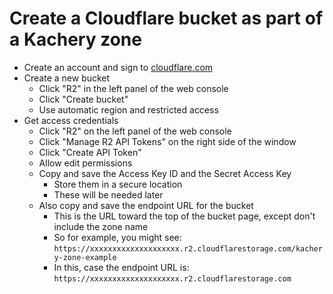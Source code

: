 # Create a Cloudflare bucket as part of a Kachery zone

* Create an account and sign to [cloudflare.com](https://cloudflare.com/)
* Create a new bucket
    - Click "R2" in the left panel of the web console
    - Click "Create bucket"
    - Use automatic region and restricted access
* Get access credentials
    - Click "R2" on the left panel of the web console
    - Click "Manage R2 API Tokens" on the right side of the window
    - Click "Create API Token"
    - Allow edit permissions
    - Copy and save the Access Key ID and the Secret Access Key
        - Store them in a secure location
        - These will be needed later
    - Also copy and save the endpoint URL for the bucket
        - This is the URL toward the top of the bucket page, except don't include the zone name
        - So for example, you might see: `https://xxxxxxxxxxxxxxxxxxxx.r2.cloudflarestorage.com/kachery-zone-example`
        - In this, case the endpoint URL is: `https://xxxxxxxxxxxxxxxxxxxx.r2.cloudflarestorage.com`